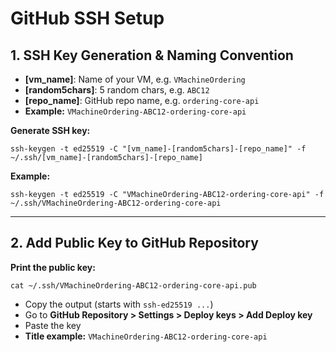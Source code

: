 # GitHub SSH Setup #

## 1. SSH Key Generation & Naming Convention ##

- **[vm_name]**: Name of your VM, e.g. `VMachineOrdering`
- **[random5chars]**: 5 random chars, e.g. `ABC12`
- **[repo_name]**: GitHub repo name, e.g. `ordering-core-api`
- **Example:** `VMachineOrdering-ABC12-ordering-core-api`

**Generate SSH key:**
```
ssh-keygen -t ed25519 -C "[vm_name]-[random5chars]-[repo_name]" -f ~/.ssh/[vm_name]-[random5chars]-[repo_name]
```

**Example:**
```
ssh-keygen -t ed25519 -C "VMachineOrdering-ABC12-ordering-core-api" -f ~/.ssh/VMachineOrdering-ABC12-ordering-core-api
```

---

## 2. Add Public Key to GitHub Repository

**Print the public key:**
```
cat ~/.ssh/VMachineOrdering-ABC12-ordering-core-api.pub
```

- Copy the output (starts with `ssh-ed25519 ...`)
- Go to **GitHub Repository > Settings > Deploy keys > Add Deploy key**
- Paste the key  
- **Title example:** `VMachineOrdering-ABC12-ordering-core-api`

